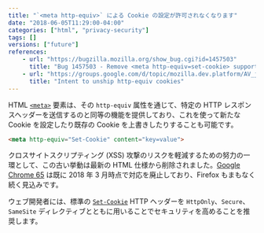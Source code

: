 ```yaml
---
title: "`<meta http-equiv>` による Cookie の設定が許可されなくなります"
date: "2018-06-05T11:29:00-04:00"
categories: ["html", "privacy-security"]
tags: []
versions: ["future"]
references:
    - url: "https://bugzilla.mozilla.org/show_bug.cgi?id=1457503"
      title: "Bug 1457503 - Remove <meta http-equiv=set-cookie> support"
    - url: "https://groups.google.com/d/topic/mozilla.dev.platform/AV_jwxqWdd0/discussion"
      title: "Intent to unship http-equiv cookies"
---
```

HTML [`<meta>`](https://developer.mozilla.org/docs/Web/HTML/Element/meta) 要素は、その `http-equiv` 属性を通じて、特定の HTTP レスポンスヘッダーを送信するのと同等の機能を提供しており、これを使って新たな Cookie を設定したり既存の Cookie を上書きしたりすることも可能です。

```html
<meta http-equiv="Set-Cookie" content="key=value">
```

クロスサイトスクリプティング (XSS) 攻撃のリスクを軽減するための努力の一環として、この古い挙動は最新の HTML 仕様から削除されました。[Google Chrome 65](https://bugs.chromium.org/p/chromium/issues/detail?id=767813) は既に 2018 年 3 月時点で対応を廃止しており、Firefox もまもなく続く見込みです。

ウェブ開発者には、標準の [`Set-Cookie`](https://developer.mozilla.org/docs/Web/HTTP/Headers/Set-Cookie) HTTP ヘッダーを `HttpOnly`、`Secure`、`SameSite` ディレクティブとともに用いることでセキュリティを高めることを推奨します。
